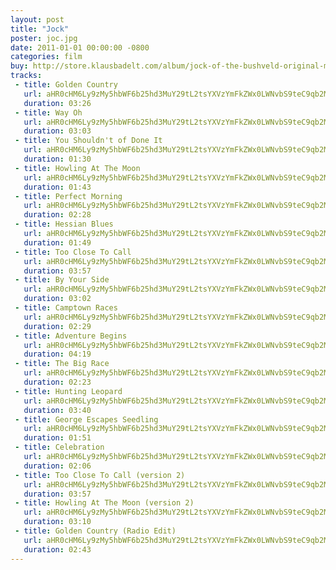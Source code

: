 ```yaml
---
layout: post
title: "Jock"
poster: joc.jpg
date: 2011-01-01 00:00:00 -0800
categories: film
buy: http://store.klausbadelt.com/album/jock-of-the-bushveld-original-motion-picture-soundtrack
tracks:
 - title: Golden Country
   url: aHR0cHM6Ly9zMy5hbWF6b25hd3MuY29tL2tsYXVzYmFkZWx0LWNvbS9teC9qb2MvMDEgR29sZGVuIENvdW50cnkubXAz
   duration: 03:26
 - title: Way Oh
   url: aHR0cHM6Ly9zMy5hbWF6b25hd3MuY29tL2tsYXVzYmFkZWx0LWNvbS9teC9qb2MvMDIgV2F5IE9oLm1wMw==
   duration: 03:03
 - title: You Shouldn't of Done It
   url: aHR0cHM6Ly9zMy5hbWF6b25hd3MuY29tL2tsYXVzYmFkZWx0LWNvbS9teC9qb2MvMDMgWW91IFNob3VsZG4ndCBvZiBEb25lIEl0Lm1wMw==
   duration: 01:30
 - title: Howling At The Moon
   url: aHR0cHM6Ly9zMy5hbWF6b25hd3MuY29tL2tsYXVzYmFkZWx0LWNvbS9teC9qb2MvMDQgSG93bGluZyBBdCBUaGUgTW9vbi5tcDM=
   duration: 01:43
 - title: Perfect Morning
   url: aHR0cHM6Ly9zMy5hbWF6b25hd3MuY29tL2tsYXVzYmFkZWx0LWNvbS9teC9qb2MvMDUgUGVyZmVjdCBNb3JuaW5nLm1wMw==
   duration: 02:28
 - title: Hessian Blues
   url: aHR0cHM6Ly9zMy5hbWF6b25hd3MuY29tL2tsYXVzYmFkZWx0LWNvbS9teC9qb2MvMDYgSGVzc2lhbiBCbHVlcy5tcDM=
   duration: 01:49
 - title: Too Close To Call
   url: aHR0cHM6Ly9zMy5hbWF6b25hd3MuY29tL2tsYXVzYmFkZWx0LWNvbS9teC9qb2MvMDcgVG9vIENsb3NlIFRvIENhbGwubXAz
   duration: 03:57
 - title: By Your Side
   url: aHR0cHM6Ly9zMy5hbWF6b25hd3MuY29tL2tsYXVzYmFkZWx0LWNvbS9teC9qb2MvMDggQnkgWW91ciBTaWRlLm1wMw==
   duration: 03:02
 - title: Camptown Races
   url: aHR0cHM6Ly9zMy5hbWF6b25hd3MuY29tL2tsYXVzYmFkZWx0LWNvbS9teC9qb2MvMDkgQ2FtcHRvd24gUmFjZXMubXAz
   duration: 02:29
 - title: Adventure Begins
   url: aHR0cHM6Ly9zMy5hbWF6b25hd3MuY29tL2tsYXVzYmFkZWx0LWNvbS9teC9qb2MvMTAgQWR2ZW50dXJlIEJlZ2lucy5tcDM=
   duration: 04:19
 - title: The Big Race
   url: aHR0cHM6Ly9zMy5hbWF6b25hd3MuY29tL2tsYXVzYmFkZWx0LWNvbS9teC9qb2MvMTEgVGhlIEJpZyBSYWNlLm1wMw==
   duration: 02:23
 - title: Hunting Leopard
   url: aHR0cHM6Ly9zMy5hbWF6b25hd3MuY29tL2tsYXVzYmFkZWx0LWNvbS9teC9qb2MvMTIgSHVudGluZyBMZW9wYXJkLm1wMw==
   duration: 03:40
 - title: George Escapes Seedling
   url: aHR0cHM6Ly9zMy5hbWF6b25hd3MuY29tL2tsYXVzYmFkZWx0LWNvbS9teC9qb2MvMTMgR2VvcmdlIEVzY2FwZXMgU2VlZGxpbmcubXAz
   duration: 01:51
 - title: Celebration
   url: aHR0cHM6Ly9zMy5hbWF6b25hd3MuY29tL2tsYXVzYmFkZWx0LWNvbS9teC9qb2MvMTQgQ2VsZWJyYXRpb24ubXAz
   duration: 02:06
 - title: Too Close To Call (version 2)
   url: aHR0cHM6Ly9zMy5hbWF6b25hd3MuY29tL2tsYXVzYmFkZWx0LWNvbS9teC9qb2MvMTUgVG9vIENsb3NlIFRvIENhbGwgKHZlcnNpb24gMikubXAz
   duration: 03:57
 - title: Howling At The Moon (version 2)
   url: aHR0cHM6Ly9zMy5hbWF6b25hd3MuY29tL2tsYXVzYmFkZWx0LWNvbS9teC9qb2MvMTYgSG93bGluZyBBdCBUaGUgTW9vbiAodmVyc2lvbiAyKS5tcDM=
   duration: 03:10
 - title: Golden Country (Radio Edit)
   url: aHR0cHM6Ly9zMy5hbWF6b25hd3MuY29tL2tsYXVzYmFkZWx0LWNvbS9teC9qb2MvMTcgR29sZGVuIENvdW50cnkgKFJhZGlvIEVkaXQpLm1wMw==
   duration: 02:43
---
```

